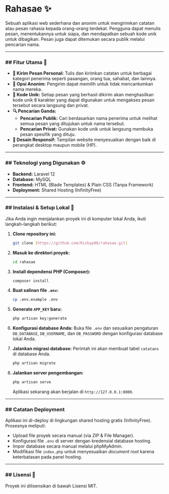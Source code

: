 # Rahasae ✨

Sebuah aplikasi web sederhana dan anonim untuk mengirimkan catatan atau pesan rahasia kepada orang-orang terdekat. Pengguna dapat menulis pesan, menentukannya untuk siapa, dan mendapatkan sebuah kode unik untuk dibagikan. Pesan juga dapat ditemukan secara publik melalui pencarian nama.

---

### ## Fitur Utama 🚀

* **💌 Kirim Pesan Personal:** Tulis dan kirimkan catatan untuk berbagai kategori penerima seperti pasangan, orang tua, sahabat, dan lainnya.
* **👤 Opsi Anonim:** Pengirim dapat memilih untuk tidak mencantumkan nama mereka.
* **🔑 Kode Unik:** Setiap pesan yang berhasil dikirim akan menghasilkan kode unik 8 karakter yang dapat digunakan untuk mengakses pesan tersebut secara langsung dan privat.
* **🔍 Pencarian Ganda:**
    * **Pencarian Publik:** Cari berdasarkan nama penerima untuk melihat semua pesan yang ditujukan untuk nama tersebut.
    * **Pencarian Privat:** Gunakan kode unik untuk langsung membuka pesan spesifik yang dituju.
* **📱 Desain Responsif:** Tampilan website menyesuaikan dengan baik di perangkat desktop maupun mobile (HP).

---

### ## Teknologi yang Digunakan ⚙️

* **Backend:** Laravel 12
* **Database:** MySQL
* **Frontend:** HTML (Blade Templates) & Plain CSS (Tanpa Framework)
* **Deployment:** Shared Hosting (InfinityFree)

---

### ## Instalasi & Setup Lokal 🔧

Jika Anda ingin menjalankan proyek ini di komputer lokal Anda, ikuti langkah-langkah berikut:

1.  **Clone repository ini:**
    ```bash
    git clone [https://github.com/Rizkyp90/rahasae.git]
    ```

2.  **Masuk ke direktori proyek:**
    ```bash
    cd rahasae
    ```

3.  **Install dependensi PHP (Composer):**
    ```bash
    composer install
    ```

4.  **Buat salinan file `.env`:**
    ```bash
    cp .env.example .env
    ```

5.  **Generate `APP_KEY` baru:**
    ```bash
    php artisan key:generate
    ```

6.  **Konfigurasi database Anda:**
    Buka file `.env` dan sesuaikan pengaturan `DB_DATABASE`, `DB_USERNAME`, dan `DB_PASSWORD` dengan konfigurasi database lokal Anda.

7.  **Jalankan migrasi database:**
    Perintah ini akan membuat tabel `catatans` di database Anda.
    ```bash
    php artisan migrate
    ```

8.  **Jalankan server pengembangan:**
    ```bash
    php artisan serve
    ```
    Aplikasi sekarang akan berjalan di `http://127.0.0.1:8000`.

---

### ## Catatan Deployment

Aplikasi ini di-deploy di lingkungan shared hosting gratis (InfinityFree). Prosesnya meliputi:
* Upload file proyek secara manual (via ZIP & File Manager).
* Konfigurasi file `.env` di server dengan kredensial database hosting.
* Impor database secara manual melalui phpMyAdmin.
* Modifikasi file `index.php` untuk menyesuaikan *document root* karena keterbatasan pada panel hosting.

---

### ## Lisensi 📄

Proyek ini dilisensikan di bawah Lisensi MIT.

